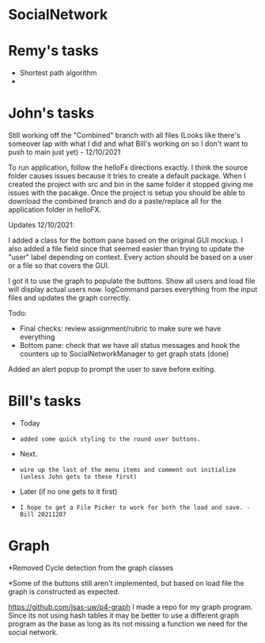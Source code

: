 # SocialNetwork

# Remy's tasks
- Shortest path algorithm
-

# John's tasks
Still working off the "Combined" branch with all files (Looks like there's someover lap with what I did and what Bill's working on so I don't want to push to main just yet) - 12/10/2021

To run application, follow the helloFx directions exactly. I think the source folder causes issues because it tries to create a default package. When I created the project with src and bin in the same folder it stopped giving me issues with the pacakge. Once the project is setup you should be able to download the combined branch and do a paste/replace all for the application folder in helloFX.

Updates 12/10/2021:

I added a class for the bottom pane based on the original GUI mockup. I also added a file field since that seemed easier than trying to update the "user" label depending on context. Every action should be based on a user or a file so that covers the GUI.

I got it to use the graph to populate the buttons. Show all users and load file will display actual users now. logCommand parses everything from the input files and updates the graph correctly.

Todo:
- Final checks: review assignment/rubric to make sure we have everything
- Bottom pane: check that we have all status messages and hook the counters up to SocialNetworkManager to get graph stats (done)

Added an alert popup to prompt the user to save before exiting.


# Bill's tasks
- Today 
-     added some quick styling to the round user buttons.
- Next.
-     wire up the last of the menu items and comment out initialize (unless John gets to these first)
- Later (if no one gets to it first)
-     I hope to get a File Picker to work for both the load and save. -Bill 20211207


# Graph

*Removed Cycle detection from the graph classes

*Some of the buttons still aren't implemented, but based on load file the graph is constructed as expected.

https://github.com/jsas-uw/p4-graph
I made a repo for my graph program. 
Since its not using hash tables it may be 
better to use a different graph program as 
the base as long as its not missing
a function we need for the social network.
